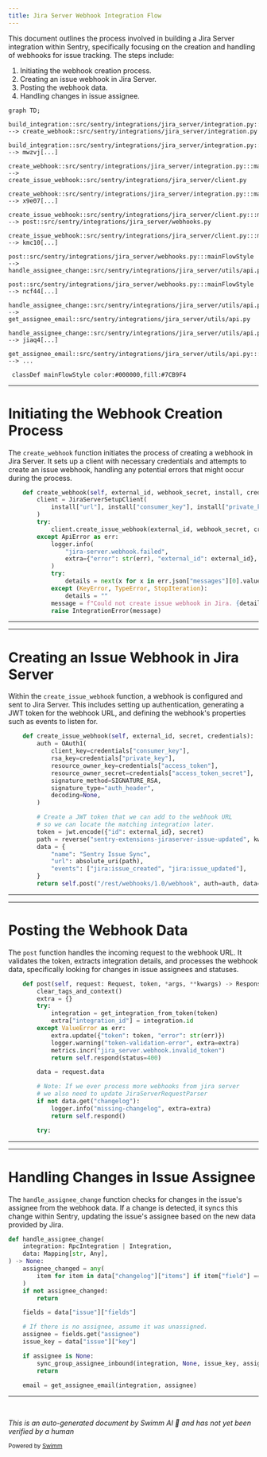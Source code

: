 ```yaml
---
title: Jira Server Webhook Integration Flow
---
```

This document outlines the process involved in building a Jira Server integration within Sentry, specifically focusing on the creation and handling of webhooks for issue tracking. The steps include:

1. Initiating the webhook creation process.
2. Creating an issue webhook in Jira Server.
3. Posting the webhook data.
4. Handling changes in issue assignee.

```mermaid
graph TD;
  build_integration::src/sentry/integrations/jira_server/integration.py:::mainFlowStyle --> create_webhook::src/sentry/integrations/jira_server/integration.py
  build_integration::src/sentry/integrations/jira_server/integration.py:::mainFlowStyle --> mwzvj[...]
  create_webhook::src/sentry/integrations/jira_server/integration.py:::mainFlowStyle --> create_issue_webhook::src/sentry/integrations/jira_server/client.py
  create_webhook::src/sentry/integrations/jira_server/integration.py:::mainFlowStyle --> x9e07[...]
  create_issue_webhook::src/sentry/integrations/jira_server/client.py:::mainFlowStyle --> post::src/sentry/integrations/jira_server/webhooks.py
  create_issue_webhook::src/sentry/integrations/jira_server/client.py:::mainFlowStyle --> kmc10[...]
  post::src/sentry/integrations/jira_server/webhooks.py:::mainFlowStyle --> handle_assignee_change::src/sentry/integrations/jira_server/utils/api.py
  post::src/sentry/integrations/jira_server/webhooks.py:::mainFlowStyle --> ncf44[...]
  handle_assignee_change::src/sentry/integrations/jira_server/utils/api.py:::mainFlowStyle --> get_assignee_email::src/sentry/integrations/jira_server/utils/api.py
  handle_assignee_change::src/sentry/integrations/jira_server/utils/api.py:::mainFlowStyle --> jiaq4[...]
  get_assignee_email::src/sentry/integrations/jira_server/utils/api.py:::mainFlowStyle --> ...

 classDef mainFlowStyle color:#000000,fill:#7CB9F4
```

<SwmSnippet path="/src/sentry/integrations/jira_server/integration.py" line="1217">

---

# Initiating the Webhook Creation Process

The `create_webhook` function initiates the process of creating a webhook in Jira Server. It sets up a client with necessary credentials and attempts to create an issue webhook, handling any potential errors that might occur during the process.

```python
    def create_webhook(self, external_id, webhook_secret, install, credentials):
        client = JiraServerSetupClient(
            install["url"], install["consumer_key"], install["private_key"], install["verify_ssl"]
        )
        try:
            client.create_issue_webhook(external_id, webhook_secret, credentials)
        except ApiError as err:
            logger.info(
                "jira-server.webhook.failed",
                extra={"error": str(err), "external_id": external_id},
            )
            try:
                details = next(x for x in err.json["messages"][0].values())
            except (KeyError, TypeError, StopIteration):
                details = ""
            message = f"Could not create issue webhook in Jira. {details}"
            raise IntegrationError(message)
```

---

</SwmSnippet>

<SwmSnippet path="/src/sentry/integrations/jira_server/client.py" line="279">

---

# Creating an Issue Webhook in Jira Server

Within the `create_issue_webhook` function, a webhook is configured and sent to Jira Server. This includes setting up authentication, generating a JWT token for the webhook URL, and defining the webhook's properties such as events to listen for.

```python
    def create_issue_webhook(self, external_id, secret, credentials):
        auth = OAuth1(
            client_key=credentials["consumer_key"],
            rsa_key=credentials["private_key"],
            resource_owner_key=credentials["access_token"],
            resource_owner_secret=credentials["access_token_secret"],
            signature_method=SIGNATURE_RSA,
            signature_type="auth_header",
            decoding=None,
        )

        # Create a JWT token that we can add to the webhook URL
        # so we can locate the matching integration later.
        token = jwt.encode({"id": external_id}, secret)
        path = reverse("sentry-extensions-jiraserver-issue-updated", kwargs={"token": token})
        data = {
            "name": "Sentry Issue Sync",
            "url": absolute_uri(path),
            "events": ["jira:issue_created", "jira:issue_updated"],
        }
        return self.post("/rest/webhooks/1.0/webhook", auth=auth, data=data)
```

---

</SwmSnippet>

<SwmSnippet path="/src/sentry/integrations/jira_server/webhooks.py" line="63">

---

# Posting the Webhook Data

The `post` function handles the incoming request to the webhook URL. It validates the token, extracts integration details, and processes the webhook data, specifically looking for changes in issue assignees and statuses.

```python
    def post(self, request: Request, token, *args, **kwargs) -> Response:
        clear_tags_and_context()
        extra = {}
        try:
            integration = get_integration_from_token(token)
            extra["integration_id"] = integration.id
        except ValueError as err:
            extra.update({"token": token, "error": str(err)})
            logger.warning("token-validation-error", extra=extra)
            metrics.incr("jira_server.webhook.invalid_token")
            return self.respond(status=400)

        data = request.data

        # Note: If we ever process more webhooks from jira server
        # we also need to update JiraServerRequestParser
        if not data.get("changelog"):
            logger.info("missing-changelog", extra=extra)
            return self.respond()

        try:
```

---

</SwmSnippet>

<SwmSnippet path="/src/sentry/integrations/jira_server/utils/api.py" line="25">

---

# Handling Changes in Issue Assignee

The `handle_assignee_change` function checks for changes in the issue's assignee from the webhook data. If a change is detected, it syncs this change within Sentry, updating the issue's assignee based on the new data provided by Jira.

```python
def handle_assignee_change(
    integration: RpcIntegration | Integration,
    data: Mapping[str, Any],
) -> None:
    assignee_changed = any(
        item for item in data["changelog"]["items"] if item["field"] == "assignee"
    )
    if not assignee_changed:
        return

    fields = data["issue"]["fields"]

    # If there is no assignee, assume it was unassigned.
    assignee = fields.get("assignee")
    issue_key = data["issue"]["key"]

    if assignee is None:
        sync_group_assignee_inbound(integration, None, issue_key, assign=False)
        return

    email = get_assignee_email(integration, assignee)
```

---

</SwmSnippet>

&nbsp;

*This is an auto-generated document by Swimm AI 🌊 and has not yet been verified by a human*

<SwmMeta version="3.0.0" repo-id="Z2l0aHViJTNBJTNBc2VudHJ5JTNBJTNBZ2V0c2VudHJ5" repo-name="sentry"><sup>Powered by [Swimm](/)</sup></SwmMeta>

